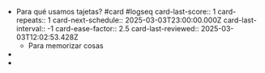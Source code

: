 - Para qué usamos tajetas? #card #logseq
  card-last-score:: 1
  card-repeats:: 1
  card-next-schedule:: 2025-03-03T23:00:00.000Z
  card-last-interval:: -1
  card-ease-factor:: 2.5
  card-last-reviewed:: 2025-03-03T12:02:53.428Z
	- Para memorizar cosas
-
-